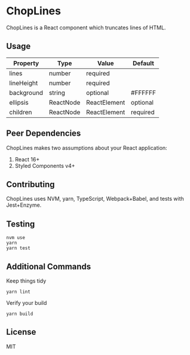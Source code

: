 # ChopLines
ChopLines is a React component which truncates lines of HTML.

## Usage
| Property   | Type                          | Value    | Default |
| ---------- | ----------------------------- | -------- | ------- |
| lines      | number                        | required |         |
| lineHeight | number                        | required |         |
| background | string                        | optional | #FFFFFF |
| ellipsis   | ReactNode | ReactElement<any> | optional | …       |
| children   | ReactNode | ReactElement<any> | required |         |

## Peer Dependencies
ChopLines makes two assumptions about your React application:

1. React 16+
1. Styled Components v4+

## Contributing
ChopLines uses NVM, yarn, TypeScript, Webpack+Babel, and tests with Jest+Enzyme.

## Testing
```
nvm use
yarn
yarn test
```

## Additional Commands
Keep things tidy
```
yarn lint
```

Verify your build
```
yarn build
```

## License
MIT
